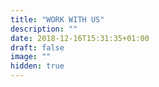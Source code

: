 ```yaml
---
title: "WORK WITH US"
description: ""
date: 2018-12-16T15:31:35+01:00
draft: false
image: ""
hidden: true
---
```

